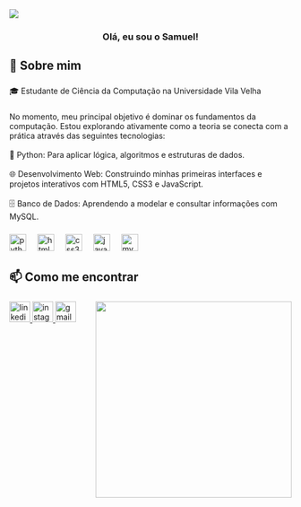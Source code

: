 <div>
  <img style="100%" src="https://capsule-render.vercel.app/api?type=slice&height=100&section=header&reversal=true&fontSize=70&fontColor=FFFFFF&fontAlign=50&fontAlignY=50&stroke=-&descSize=20&descAlign=50&descAlignY=50&theme=gruvbox_light"  />
</div>

###

<h3 align="center">Olá, eu sou o Samuel!</h3>

###

<h2 align="left">👤 Sobre mim</h2>

###

<p align="left">🎓 Estudante de Ciência da Computação na Universidade Vila Velha</p>

###

<p align="left">No momento, meu principal objetivo é dominar os fundamentos da computação. Estou explorando ativamente como a teoria se conecta com a prática através das seguintes tecnologias:<br><br>🐍 Python: Para aplicar lógica, algoritmos e estruturas de dados.<br><br>🌐 Desenvolvimento Web: Construindo minhas primeiras interfaces e projetos interativos com HTML5, CSS3 e JavaScript.<br><br>🗄️ Banco de Dados: Aprendendo a modelar e consultar informações com MySQL.</p>

###

<div align="left">
  <img src="https://skillicons.dev/icons?i=py" height="30" alt="python logo"  />
  <img width="12" />
  <img src="https://cdn.jsdelivr.net/gh/devicons/devicon/icons/html5/html5-original.svg" height="30" alt="html5 logo"  />
  <img width="12" />
  <img src="https://cdn.jsdelivr.net/gh/devicons/devicon/icons/css3/css3-original.svg" height="30" alt="css3 logo"  />
  <img width="12" />
  <img src="https://cdn.jsdelivr.net/gh/devicons/devicon/icons/javascript/javascript-original.svg" height="30" alt="javascript logo"  />
  <img width="12" />
  <img src="https://cdn.jsdelivr.net/gh/devicons/devicon/icons/mysql/mysql-original.svg" height="30" alt="mysql logo"  />
</div>

###

<h2 align="left">📫 Como me encontrar</h2>

###

<img align="right" height="350" src="https://media2.giphy.com/media/v1.Y2lkPTc5MGI3NjExMGt0YTdscWN6aDExamU0Mml0dmhjMTV0dDdycWJydzh2YXU0ODNwaCZlcD12MV9pbnRlcm5hbF9naWZfYnlfaWQmY3Q9Zw/GghGKaZ8JeHJx0apQC/giphy.gif"  />

###

<div align="left">
  <a href="https://www.linkedin.com/in/samuel-zuqui-junior-a86742350" target="_blank">
    <img src="https://img.shields.io/static/v1?message=LinkedIn&logo=linkedin&label=&color=0077B5&logoColor=white&labelColor=&style=flat" height="37" alt="linkedin logo"  />
  </a>
  <a href="https://www.instagram.com/samuelzuquij" target="_blank">
    <img src="https://img.shields.io/static/v1?message=Instagram&logo=instagram&label=&color=E4405F&logoColor=white&labelColor=&style=flat" height="37" alt="instagram logo"  />
  </a>
  <a href="mailto:samuelzuquij@gmail.com" target="_blank">
    <img src="https://img.shields.io/static/v1?message=Gmail&logo=gmail&label=&color=D14836&logoColor=white&labelColor=&style=flat" height="37" alt="gmail logo"  />
  </a>
</div>

###
